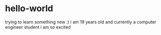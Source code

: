 # hello-world
trying to learn something new :)
i am 19 years old and currently a computer engineer student
i am so excited 
